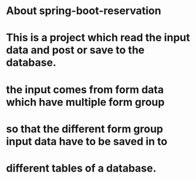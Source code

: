 # About spring-boot-reservation
# This is a project which read the input data and post or save to the database.

# the input comes from form data which have multiple form group
# so that the different form group input data have to be saved in to 
# different tables of a database.
